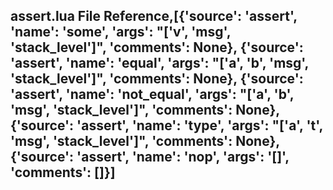 ## assert.lua File Reference,[{'source': 'assert', 'name': 'some', 'args': "['v', 'msg', 'stack_level']", 'comments': None}, {'source': 'assert', 'name': 'equal', 'args': "['a', 'b', 'msg', 'stack_level']", 'comments': None}, {'source': 'assert', 'name': 'not_equal', 'args': "['a', 'b', 'msg', 'stack_level']", 'comments': None}, {'source': 'assert', 'name': 'type', 'args': "['a', 't', 'msg', 'stack_level']", 'comments': None}, {'source': 'assert', 'name': 'nop', 'args': '[]', 'comments': []}]